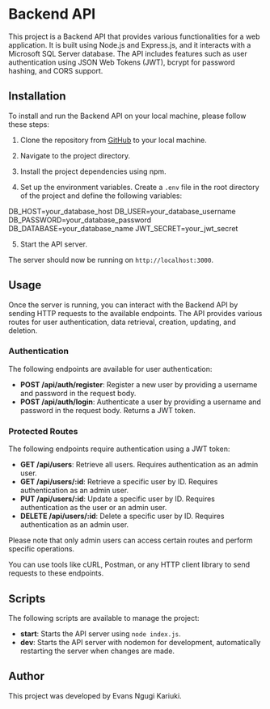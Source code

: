 # Backend API

This project is a Backend API that provides various functionalities for a web application. It is built using Node.js and Express.js, and it interacts with a Microsoft SQL Server database. The API includes features such as user authentication using JSON Web Tokens (JWT), bcrypt for password hashing, and CORS support.


## Installation

To install and run the Backend API on your local machine, please follow these steps:

1. Clone the repository from [GitHub](https://github.com/your-username/backend_API) to your local machine.

2. Navigate to the project directory.


3. Install the project dependencies using npm.


4. Set up the environment variables. Create a `.env` file in the root directory of the project and define the following variables:

DB_HOST=your_database_host
DB_USER=your_database_username
DB_PASSWORD=your_database_password
DB_DATABASE=your_database_name
JWT_SECRET=your_jwt_secret

5. Start the API server.


The server should now be running on `http://localhost:3000`.

## Usage

Once the server is running, you can interact with the Backend API by sending HTTP requests to the available endpoints. The API provides various routes for user authentication, data retrieval, creation, updating, and deletion.

### Authentication

The following endpoints are available for user authentication:

- **POST /api/auth/register**: Register a new user by providing a username and password in the request body.
- **POST /api/auth/login**: Authenticate a user by providing a username and password in the request body. Returns a JWT token.

### Protected Routes

The following endpoints require authentication using a JWT token:

- **GET /api/users**: Retrieve all users. Requires authentication as an admin user.
- **GET /api/users/:id**: Retrieve a specific user by ID. Requires authentication as an admin user.
- **PUT /api/users/:id**: Update a specific user by ID. Requires authentication as the user or an admin user.
- **DELETE /api/users/:id**: Delete a specific user by ID. Requires authentication as an admin user.

Please note that only admin users can access certain routes and perform specific operations.

You can use tools like cURL, Postman, or any HTTP client library to send requests to these endpoints.

## Scripts

The following scripts are available to manage the project:

- **start**: Starts the API server using `node index.js`.
- **dev**: Starts the API server with nodemon for development, automatically restarting the server when changes are made.

## Author

This project was developed by Evans Ngugi Kariuki.




